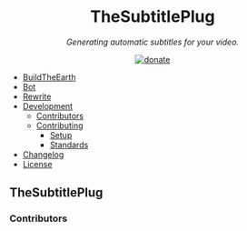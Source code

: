 <div align="center">

# TheSubtitlePlug

_Generating automatic subtitles for your video._

[![donate](https://img.shields.io/endpoint.svg?url=https%3A%2F%2Fshieldsio-patreon.vercel.app%2Fapi%3Fusername%3DTheSubtitlePlug%26type%3Dpatrons&style=flat)](https://patreon.com/TheSubtitlePlug)

</div>
<!-- markdownlint-restore -->

  - [BuildTheEarth](#buildtheearth)
  - [Bot](#bot)
  - [Rewrite](#rewrite)
  - [Development](#development)
    - [Contributors](#contributors)
    - [Contributing](#contributing)
      - [Setup](#setup)
      - [Standards](#standards)
  - [Changelog](#changelog)
  - [License](#license)

## TheSubtitlePlug
### Contributors
